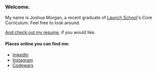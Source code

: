 ### Welcome.

<!--
**JoshuaCMorgan/JoshuaCMorgan** is a ✨ _special_ ✨ repository because its `README.md` (this file) appears on your GitHub profile.

Here are some ideas to get you started:

- 🔭 I’m currently working on ...
- 🌱 I’m currently learning ...
- 👯 I’m looking to collaborate on ...
- 🤔 I’m looking for help with ...
- 💬 Ask me about ...
- 📫 How to reach me: ...
- 😄 Pronouns: ...
- ⚡ Fun fact: ...
-->
My name is Joshua Morgan, a recent graduate of [Launch School](https://launchschool.com/)'s Core Curriculum. Feel free to look around. 

[And check out my resume](https://github.com/JoshuaCMorgan/resume/blob/main/morgan-resume-2023.pdf), if you would like. 

<!-- For faster access, here are links to the items in the resume section: Projects Focused on First Principles.
- Ruby Procedural Programs: ([link to repository](https://github.com/JoshuaCMorgan/RB101/tree/main/lesson_6))
- Ruby Object-Oriented Programs: ([link to repository](https://github.com/JoshuaCMorgan/rb120/tree/main/oop_projects))
- Ruby Web-based Application: ([link to app](https://ls-josh-sinatra-todos-db.herokuapp.com/lists)) ([link to repository](https://github.com/JoshuaCMorgan/sinatra_todos_db))
- HTML/CSS: ([link to repository](https://github.com/JoshuaCMorgan/ls202/tree/main/final_projects)) -->

#### Places online you can find me:
- [linkedIn](https://www.linkedin.com/in/joshuacmorgan/)
- [Instagram](https://www.instagram.com/joshua.c.morgan/)
- [Codewars](https://www.codewars.com/users/JoshuaCMorgan)
